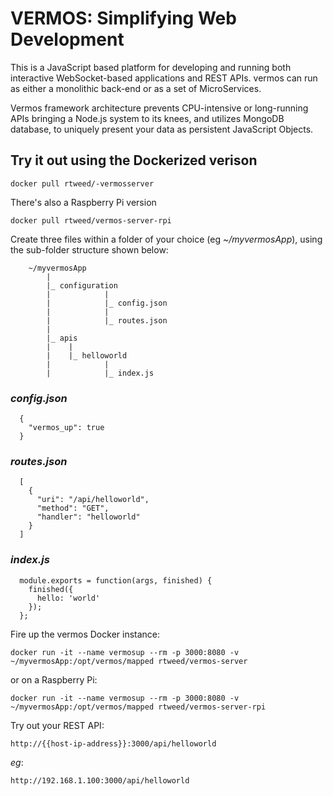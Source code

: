 # VERMOS: Simplifying Web Development

This is a JavaScript based platform for developing and running both interactive WebSocket-based applications and REST APIs.  vermos can run as either a monolithic back-end or as a set of MicroServices.

Vermos framework architecture prevents CPU-intensive or long-running APIs bringing a Node.js system to its knees, and utilizes MongoDB database, to uniquely present your data as persistent JavaScript Objects.


## Try it out using the Dockerized verison

    docker pull rtweed/-vermosserver

There's also a Raspberry Pi version

    docker pull rtweed/vermos-server-rpi

Create three files within a folder of your choice (eg *~/myvermosApp*), using the sub-folder structure shown below:

        ~/myvermosApp
            |
            |_ configuration
            |            |
            |            |_ config.json
            |            |
            |            |_ routes.json
            |
            |_ apis
            |    |
            |    |_ helloworld
            |            |
            |            |_ index.js


### *config.json*

      {
        "vermos_up": true
      }


### *routes.json*

      [
        {
          "uri": "/api/helloworld",
          "method": "GET",
          "handler": "helloworld"
        }
      ]


### *index.js*

      module.exports = function(args, finished) {
        finished({
          hello: 'world'
        });
      };


Fire up the vermos Docker instance:

    docker run -it --name vermosup --rm -p 3000:8080 -v ~/myvermosApp:/opt/vermos/mapped rtweed/vermos-server

or on a Raspberry Pi:

    docker run -it --name vermosup --rm -p 3000:8080 -v ~/myvermosApp:/opt/vermos/mapped rtweed/vermos-server-rpi


Try out your REST API:

    http://{{host-ip-address}}:3000/api/helloworld

*eg*:

    http://192.168.1.100:3000/api/helloworld

